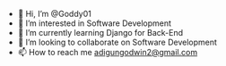 - 👋 Hi, I’m @Goddy01
- 👀 I’m interested in Software Development
- 🌱 I’m currently learning Django for Back-End
- 💞️ I’m looking to collaborate on Software Development
- 📫 How to reach me adigungodwin2@gmail.com

<!---
Goddy01/Goddy01 is a ✨ special ✨ repository because its `README.md` (this file) appears on your GitHub profile.
You can click the Preview link to take a look at your changes.
--->
